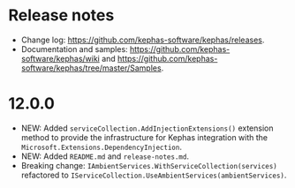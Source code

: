 ﻿# Release notes

* Change log: https://github.com/kephas-software/kephas/releases.
* Documentation and samples: https://github.com/kephas-software/kephas/wiki and https://github.com/kephas-software/kephas/tree/master/Samples.

# 12.0.0

* NEW: Added ```serviceCollection.AddInjectionExtensions()``` extension method to provide the infrastructure for Kephas integration with the ```Microsoft.Extensions.DependencyInjection```.
* NEW: Added ```README.md``` and ```release-notes.md```.
* Breaking change: `IAmbientServices.WithServiceCollection(services)` refactored to `IServiceCollection.UseAmbientServices(ambientServices)`.
